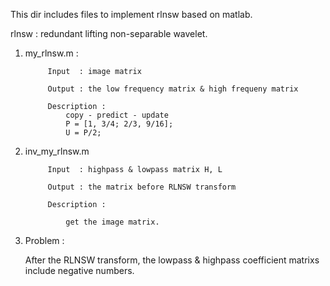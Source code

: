 This dir includes files to implement rlnsw based on matlab.

rlnsw : redundant lifting non-separable wavelet.

1. my_rlnsw.m : 

			Input  : image matrix

			Output : the low frequency matrix & high frequeny matrix 

			Description :
				copy - predict - update
				P = [1, 3/4; 2/3, 9/16];
				U = P/2;

2. inv_my_rlnsw.m

			Input  : highpass & lowpass matrix H, L

			Output : the matrix before RLNSW transform

			Description :

				get the image matrix.


3. Problem :

	After the RLNSW transform, the lowpass & highpass coefficient matrixs include negative numbers. 

